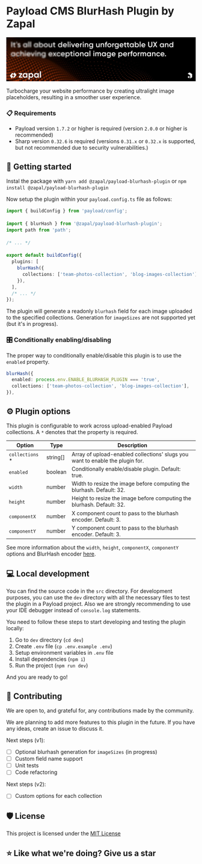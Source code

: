 # Payload CMS BlurHash Plugin by Zapal

[![](/github-banner.jpg)](https://www.zapal.tech)

Turbocharge your website performance by creating ultralight image placeholders, resulting in a smoother user experience.

### 📋 Requirements

- Payload version `1.7.2` or higher is required (version `2.0.0` or higher is recommended)
- Sharp version `0.32.6` is required (versions `0.31.x` or `0.32.x` is supported, but not recommended due to security
  vulnerabilities.)

## 🚀 Getting started

Instal the package with `yarn add @zapal/payload-blurhash-plugin` or `npm install @zapal/payload-blurhash-plugin`

Now setup the plugin within your `payload.config.ts` file as follows:

```ts
import { buildConfig } from 'payload/config';

import { blurHash } from '@zapal/payload-blurhash-plugin';
import path from 'path';

/* ... */

export default buildConfig({
  plugins: [
    blurHash({
      collections: ['team-photos-collection', 'blog-images-collection'],
    }),
  ],
  /* ... */
});
```

The plugin will generate a readonly `blurhash` field for each image uploaded to the specified collections. Generation
for `imageSizes` are not supported yet (but it's in progress).

### 🎛️ Conditionally enabling/disabling

The proper way to conditionally enable/disable this plugin is to use the `enabled` property.

```ts
blurHash({
  enabled: process.env.ENABLE_BLURHASH_PLUGIN === 'true',
  collections: ['team-photos-collection', 'blog-images-collection'],
}),
```

## ⚙️ Plugin options

This plugin is configurable to work across upload-enabled Payload collections. A `*` denotes that the property is
required.

| Option           | Type     | Description                                                                   |
| ---------------- | -------- | ----------------------------------------------------------------------------- |
| `collections` \* | string[] | Array of upload-enabled collections' slugs you want to enable the plugin for. |
| `enabled`        | boolean  | Conditionally enable/disable plugin. Default: true.                           |
| `width`          | number   | Width to resize the image before computing the blurhash. Default: 32.         |
| `height`         | number   | Height to resize the image before computing the blurhash. Default: 32.        |
| `componentX`     | number   | X component count to pass to the blurhash encoder. Default: 3.                |
| `componentY`     | number   | Y component count to pass to the blurhash encoder. Default: 3.                |

See more information about the `width`, `height`, `componentX`, `componentY` options and BlurHash encoder
[here](https://github.com/woltapp/blurhash#good-questions).

## 💻 Local development

You can find the source code in the `src` directory. For development purposes, you can use the `dev` directory with all
the necessary files to test the plugin in a Payload project. Also we are strongly recommending to use your IDE debugger
instead of `console.log` statements.

You need to follow these steps to start developing and testing the plugin locally:

1. Go to `dev` directory (`cd dev`)
2. Create `.env` file (`cp .env.example .env`)
3. Setup environment variables in `.env` file
4. Install dependencies (`npm i`)
5. Run the project (`npm run dev`)

And you are ready to go!

## 🤝 Contributing

We are open to, and grateful for, any contributions made by the community.

We are planning to add more features to this plugin in the future. If you have any ideas, create an issue to discuss it.

Next steps (v1):

- [ ] Optional blurhash generation for `imageSizes` (in progress)
- [ ] Custom field name support
- [ ] Unit tests
- [ ] Code refactoring

Next steps (v2):

- [ ] Custom options for each collection

## 🛡️ License

This project is licensed under the [MIT License](/LICENSE)

## ⭐ Like what we're doing? Give us a star
